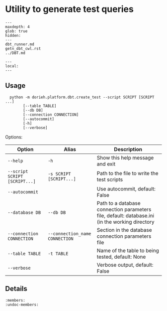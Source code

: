 Utility to generate test queries
================================

```{toctree}
---
maxdepth: 4
glob: true
hidden: 
---
dbt_runner.md
getn_dbt_cwl.rst
../DBT.md
```

```{contents}
---
local:
---
```


Usage
-----

      python -m dorieh.platform.dbt.create_test --script SCRIPT [SCRIPT ...]
            [--table TABLE]
            [--db DB]
            [--connection CONNECTION]
            [--autocommit]
            [-h]
            [--verbose]

Options:
                                                                                                          
| Option                        | Alias                          | Description                                                                                    |
|-------------------------------|--------------------------------|------------------------------------------------------------------------------------------------|
| `--help`                      | `-h`                           | Show this help message and exit                                                                |
| `--script SCRIPT [SCRIPT...]` | `-s SCRIPT [SCRIPT...]`        | Path to the file to write the test scripts                                                     |
| `--autocommit`                |                                | Use autocommit, default: False                                                                 |
| `--database DB`               | `--db DB`                      | Path to a database connection parameters file, default: database.ini (in the working directory |
| `--connection CONNECTION`     | `--connection_name CONNECTION` | Section in the database connection parameters file                                             |
| `--table TABLE`               | `-t TABLE`                     | Name of the table to being tested, default: None                                               |
| `--verbose`                   |                                | Verbose output, default: False                                                                 |



Details
-------
 
```{automodule}  dorieh.platform.dbt.create_test
:members:
:undoc-members:
```

